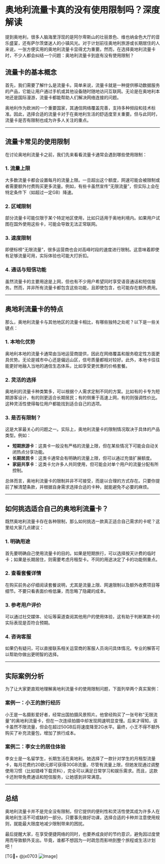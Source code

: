 # 奥地利流量卡真的没有使用限制吗？深度解读

提到奥地利，很多人脑海里浮现的是阿尔卑斯山的壮丽景色、维也纳金色大厅的音乐盛宴，还有萨尔茨堡迷人的小镇风光。对于计划前往奥地利旅游或长期居住的人来说，一张方便实用的奥地利流量卡显得尤为重要。然而，在选择奥地利流量卡时，不少人都会纠结一个问题：奥地利流量卡到底有没有使用限制？

## 流量卡的基本概念

首先，我们需要了解什么是流量卡。简单来说，流量卡就是一种提供移动数据服务的产品，它能让用户通过手机或其他设备随时随地访问互联网。无论是在奥地利本地还是国际漫游，流量卡都能帮助人们解决网络连接的问题。

奥地利作为欧洲的一个重要国家，其通信网络覆盖完善，支持多种频段和技术标准。因此，选择合适的流量卡对于在奥地利生活的舒适度至关重要。但与此同时，流量卡是否有限制也成为许多人关注的重点。

---

## 流量卡常见的使用限制

在讨论奥地利流量卡之前，我们先来看看流量卡通常会遇到哪些使用限制：

### 1. **流量上限**
大多数流量卡都会设置每月的流量上限。一旦超出这个额度，网速可能会被限制或者需要额外付费购买更多流量。例如，有些卡虽然宣传“无限流量”，但实际上会在特定条件下（如超过一定GB）降速。

### 2. **区域限制**
部分流量卡可能仅限于某个特定地区使用，比如只适用于奥地利境内。如果用户试图在国外使用这些卡，可能会导致无法正常联网。

### 3. **速度限制**
即便标榜“无限流量”，很多运营商也会对高峰时段的速度进行限制。这意味着即使有足够流量可用，实际体验也可能大打折扣。

### 4. **通话与短信功能**
虽然流量卡的主要用途是上网，但也有不少用户希望同时享受语音通话和短信服务。然而，并非所有流量卡都包含这些功能，且即使包含，也可能存在额外费用。

---

## 奥地利流量卡的特点

那么，奥地利流量卡与其他地区的流量卡相比，有哪些独特之处呢？以下是一些关键点：

### 1. **本地化优势**
奥地利本地的流量卡通常由当地运营商提供，因此在网络覆盖和服务稳定性方面更具优势。无论是城市中心还是偏远山区，信号质量都相对较好。此外，本地卡往往能更好地融入当地的通信生态体系，比如享受更优惠的价格套餐。

### 2. **灵活的选择**
奥地利的流量卡种类繁多，可以根据个人需求定制不同的方案。比如有的卡专为短期游客设计，有的则更适合长期居民；有的侧重于高速上网，有的则强调性价比。这种灵活性使得每位用户都能找到适合自己的选项。

### 3. **是否有限制？**
这是大家最关心的问题之一。实际上，奥地利流量卡的限制情况取决于具体的产品类型。例如：
   - **短期旅游卡**：这类卡一般没有严格的流量上限，但在某些情况下可能会自动关闭热点分享功能。
   - **长期居民卡**：这类卡通常会有明确的流量上限，但可以通过充值扩展额度。
   - **家庭共享卡**：这类卡允许多人共同使用，但可能会对单个用户的流量分配有所控制。

总体而言，奥地利流量卡的限制并非不可接受，而是以合理的方式存在。只要你提前了解清楚条款，并根据自身需求选择合适的卡种，就能避免不必要的麻烦。

---

## 如何挑选适合自己的奥地利流量卡？

既然奥地利流量卡存在各种限制，那么如何挑选一款真正适合自己需求的卡呢？这里给大家几点建议：

### 1. **明确用途**
首先要明确自己使用流量卡的目的。如果是短期旅行，可以选择按天计费的临时卡；如果是长期居住，则需要考虑月租型卡。不同的用途决定了卡的功能侧重点。

### 2. **查看套餐详情**
在购买前务必仔细阅读套餐说明，尤其是流量上限、网速限制以及额外收费项目等细节。不要只看表面价格低廉，而忽略了隐藏的成本。

### 3. **参考用户评价**
可以通过社交媒体、论坛等渠道查阅其他用户的使用体验，这有助于判断某款卡的实际表现是否符合预期。

### 4. **咨询客服**
如果仍有疑问，可以直接联系相关运营商的客服人员询问具体情况。专业的解答可以帮助你做出更明智的选择。

---

## 实际案例分析

为了让大家更直观地理解奥地利流量卡的使用限制问题，下面列举两个真实案例：

### 案例一：小王的旅行经历
小王是一名摄影爱好者，经常出国拍摄风景照片。他曾经购买了一张号称“无限流量”的奥地利流量卡，但在一次连续拍摄中却发现网速明显变慢。后来才得知，该卡虽然不限流量，但会在超过50GB后将速度降至2G水平。最终，小王不得不额外购买了补充流量包，增加了旅行成本。

### 案例二：李女士的居住体验
李女士是一名留学生，长期生活在奥地利。她选择了一款针对学生的月租型流量卡，每月花费约20欧元即可获得30GB流量。尽管有流量上限，但她发现通过调整使用习惯（比如错峰下载资料），完全可以满足日常学习和娱乐需求。而且，这款卡还附带免费通话和短信服务，让她感到非常满意。

---

## 总结

奥地利流量卡并不是完全没有限制，但它提供的便利性和灵活性使其成为许多人在奥地利生活不可或缺的一部分。只要事先做好功课，选择合适的卡种并注意使用规则，就能最大限度地减少限制带来的困扰。

最后提醒大家，在享受便捷网络的同时，也要养成良好的节约意识，避免因过度使用而导致额外支出。毕竟，谁都不想因为一时疏忽而影响到整个旅程或生活计划吧！

[TG💪+ @jx0703 ![Image](https://github.com/user-attachments/assets/dbca1d08-cadb-493c-b0ec-ad6f7a83f270)]